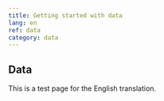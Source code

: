 ```yaml
---
title: Getting started with data
lang: en
ref: data
category: data
---
```


## Data

This is a test page for the English translation.
